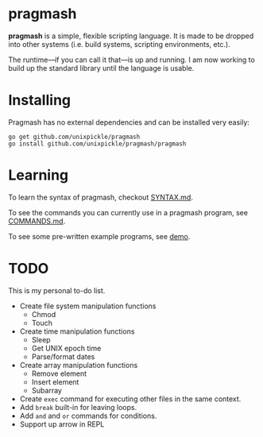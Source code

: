 # pragmash

**pragmash** is a simple, flexible scripting language. It is made to be dropped into other systems (i.e. build systems, scripting environments, etc.).

The runtime&mdash;if you can call it that&mdash;is up and running. I am now working to build up the standard library until the language is usable.

# Installing

Pragmash has no external dependencies and can be installed very easily:

    go get github.com/unixpickle/pragmash
    go install github.com/unixpickle/pragmash/pragmash

# Learning

To learn the syntax of pragmash, checkout [SYNTAX.md](SYNTAX.md).

To see the commands you can currently use in a pragmash program, see [COMMANDS.md](COMMANDS.md).

To see some pre-written example programs, see [demo](demo).

# TODO

This is my personal to-do list.

 * Create file system manipulation functions
   * Chmod
   * Touch
 * Create time manipulation functions
   * Sleep
   * Get UNIX epoch time
   * Parse/format dates
 * Create array manipulation functions
   * Remove element
   * Insert element
   * Subarray
 * Create `exec` command for executing other files in the same context.
 * Add `break` built-in for leaving loops.
 * Add `and` and `or` commands for conditions.
 * Support up arrow in REPL
